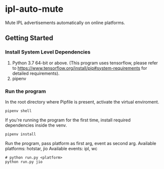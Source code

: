 # ipl-auto-mute
Mute IPL advertisements automatically on online platforms.

## Getting Started

### Install System Level Dependencies

 1. Python 3.7 64-bit or above. (This program uses tensorflow, please refer to https://www.tensorflow.org/install/pip#system-requirements for detailed requirements).
 2. pipenv

### Run the program
In the root directory where Pipfile is present, activate the virtual enviroment.
```
pipenv shell
```

If you're running the program for the first time, install required dependencies inside the venv.
```
pipenv install
```

Run the program, pass platform as first arg, event as second arg.
Available platforms: hotstar, jio
Available events: ipl, wc
```
# python run.py <platform>
python run.py jio
```
